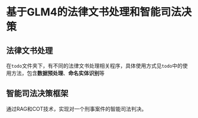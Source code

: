 # 基于GLM4的法律文书处理和智能司法决策
## 法律文书处理
在```todo```文件夹下，有不同的法律文书处理相关程序，具体使用方式见`todo`中的使用方法，包含**数据预处理**、**命名实体识别**等

## 智能司法决策框架
通过RAG和COT技术，实现对一个刑事案件的智能司法判决。